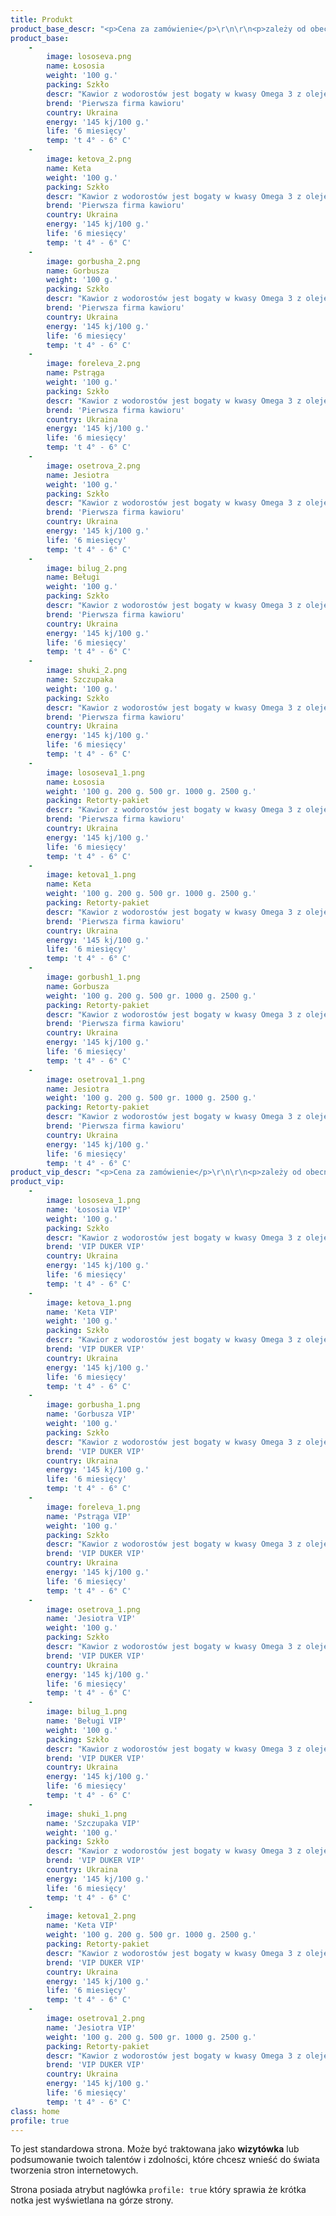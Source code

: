 ```yaml
---
title: Produkt
product_base_descr: "<p>Cena za zamówienie</p>\r\n\r\n<p>zależy od obecności i wielkości zamówienia.</p>\r\n\r\n<p>Minimalna ilość - od 500 kg.>"
product_base:
    -
        image: lososeva.png
        name: Łososia
        weight: '100 g.'
        packing: Szkło
        descr: "Kawior z wodorostów jest bogaty w kwasy Omega 3 z olejem rybim.\r\nW smaku zbliżona do naturalnej"
        brend: 'Pierwsza firma kawioru'
        country: Ukraina
        energy: '145 kj/100 g.'
        life: '6 miesięcy'
        temp: 't 4° - 6° C'
    -
        image: ketova_2.png
        name: Keta
        weight: '100 g.'
        packing: Szkło
        descr: "Kawior z wodorostów jest bogaty w kwasy Omega 3 z olejem rybim.\r\nW smaku zbliżona do naturalnej"
        brend: 'Pierwsza firma kawioru'
        country: Ukraina
        energy: '145 kj/100 g.'
        life: '6 miesięcy'
        temp: 't 4° - 6° C'
    -
        image: gorbusha_2.png
        name: Gorbusza
        weight: '100 g.'
        packing: Szkło
        descr: "Kawior z wodorostów jest bogaty w kwasy Omega 3 z olejem rybim.\r\nW smaku zbliżona do naturalnej"
        brend: 'Pierwsza firma kawioru'
        country: Ukraina
        energy: '145 kj/100 g.'
        life: '6 miesięcy'
        temp: 't 4° - 6° C'
    -
        image: foreleva_2.png
        name: Pstrąga
        weight: '100 g.'
        packing: Szkło
        descr: "Kawior z wodorostów jest bogaty w kwasy Omega 3 z olejem rybim.\r\nW smaku zbliżona do naturalnej"
        brend: 'Pierwsza firma kawioru'
        country: Ukraina
        energy: '145 kj/100 g.'
        life: '6 miesięcy'
        temp: 't 4° - 6° C'
    -
        image: osetrova_2.png
        name: Jesiotra
        weight: '100 g.'
        packing: Szkło
        descr: "Kawior z wodorostów jest bogaty w kwasy Omega 3 z olejem rybim.\r\nW smaku zbliżona do naturalnej"
        brend: 'Pierwsza firma kawioru'
        country: Ukraina
        energy: '145 kj/100 g.'
        life: '6 miesięcy'
        temp: 't 4° - 6° C'
    -
        image: bilug_2.png
        name: Beługi
        weight: '100 g.'
        packing: Szkło
        descr: "Kawior z wodorostów jest bogaty w kwasy Omega 3 z olejem rybim.\r\nW smaku zbliżona do naturalnej"
        brend: 'Pierwsza firma kawioru'
        country: Ukraina
        energy: '145 kj/100 g.'
        life: '6 miesięcy'
        temp: 't 4° - 6° C'
    -
        image: shuki_2.png
        name: Szczupaka
        weight: '100 g.'
        packing: Szkło
        descr: "Kawior z wodorostów jest bogaty w kwasy Omega 3 z olejem rybim.\r\nW smaku zbliżona do naturalnej"
        brend: 'Pierwsza firma kawioru'
        country: Ukraina
        energy: '145 kj/100 g.'
        life: '6 miesięcy'
        temp: 't 4° - 6° C'
    -
        image: lososeva1_1.png
        name: Łososia
        weight: '100 g. 200 g. 500 gr. 1000 g. 2500 g.'
        packing: Retorty-pakiet
        descr: "Kawior z wodorostów jest bogaty w kwasy Omega 3 z olejem rybim.\r\nW smaku zbliżona do naturalnej"
        brend: 'Pierwsza firma kawioru'
        country: Ukraina
        energy: '145 kj/100 g.'
        life: '6 miesięcy'
        temp: 't 4° - 6° C'
    -
        image: ketova1_1.png
        name: Keta
        weight: '100 g. 200 g. 500 gr. 1000 g. 2500 g.'
        packing: Retorty-pakiet
        descr: "Kawior z wodorostów jest bogaty w kwasy Omega 3 z olejem rybim.\r\nW smaku zbliżona do naturalnej"
        brend: 'Pierwsza firma kawioru'
        country: Ukraina
        energy: '145 kj/100 g.'
        life: '6 miesięcy'
        temp: 't 4° - 6° C'
    -
        image: gorbush1_1.png
        name: Gorbusza
        weight: '100 g. 200 g. 500 gr. 1000 g. 2500 g.'
        packing: Retorty-pakiet
        descr: "Kawior z wodorostów jest bogaty w kwasy Omega 3 z olejem rybim.\r\nW smaku zbliżona do naturalnej"
        brend: 'Pierwsza firma kawioru'
        country: Ukraina
        energy: '145 kj/100 g.'
        life: '6 miesięcy'
        temp: 't 4° - 6° C'
    -
        image: osetrova1_1.png
        name: Jesiotra
        weight: '100 g. 200 g. 500 gr. 1000 g. 2500 g.'
        packing: Retorty-pakiet
        descr: "Kawior z wodorostów jest bogaty w kwasy Omega 3 z olejem rybim.\r\nW smaku zbliżona do naturalnej"
        brend: 'Pierwsza firma kawioru'
        country: Ukraina
        energy: '145 kj/100 g.'
        life: '6 miesięcy'
        temp: 't 4° - 6° C'
product_vip_descr: "<p>Cena za zamówienie</p>\r\n\r\n<p>zależy od obecności i wielkości zamówienia.</p>\r\n\r\n<p>Minimalna ilość - od 500 kg.>"
product_vip:
    -
        image: lososeva_1.png
        name: 'Łososia VIP'
        weight: '100 g.'
        packing: Szkło
        descr: "Kawior z wodorostów jest bogaty w kwasy Omega 3 z olejem rybim.\r\nW smaku zbliżona do naturalnej"
        brend: 'VIP DUKER VIP'
        country: Ukraina
        energy: '145 kj/100 g.'
        life: '6 miesięcy'
        temp: 't 4° - 6° C'
    -
        image: ketova_1.png
        name: 'Keta VIP'
        weight: '100 g.'
        packing: Szkło
        descr: "Kawior z wodorostów jest bogaty w kwasy Omega 3 z olejem rybim.\r\nW smaku zbliżona do naturalnej"
        brend: 'VIP DUKER VIP'
        country: Ukraina
        energy: '145 kj/100 g.'
        life: '6 miesięcy'
        temp: 't 4° - 6° C'
    -
        image: gorbusha_1.png
        name: 'Gorbusza VIP'
        weight: '100 g.'
        packing: Szkło
        descr: "Kawior z wodorostów jest bogaty w kwasy Omega 3 z olejem rybim.\r\nW smaku zbliżona do naturalnej"
        brend: 'VIP DUKER VIP'
        country: Ukraina
        energy: '145 kj/100 g.'
        life: '6 miesięcy'
        temp: 't 4° - 6° C'
    -
        image: foreleva_1.png
        name: 'Pstrąga VIP'
        weight: '100 g.'
        packing: Szkło
        descr: "Kawior z wodorostów jest bogaty w kwasy Omega 3 z olejem rybim.\r\nW smaku zbliżona do naturalnej"
        brend: 'VIP DUKER VIP'
        country: Ukraina
        energy: '145 kj/100 g.'
        life: '6 miesięcy'
        temp: 't 4° - 6° C'
    -
        image: osetrova_1.png
        name: 'Jesiotra VIP'
        weight: '100 g.'
        packing: Szkło
        descr: "Kawior z wodorostów jest bogaty w kwasy Omega 3 z olejem rybim.\r\nW smaku zbliżona do naturalnej"
        brend: 'VIP DUKER VIP'
        country: Ukraina
        energy: '145 kj/100 g.'
        life: '6 miesięcy'
        temp: 't 4° - 6° C'
    -
        image: bilug_1.png
        name: 'Beługi VIP'
        weight: '100 g.'
        packing: Szkło
        descr: "Kawior z wodorostów jest bogaty w kwasy Omega 3 z olejem rybim.\r\nW smaku zbliżona do naturalnej"
        brend: 'VIP DUKER VIP'
        country: Ukraina
        energy: '145 kj/100 g.'
        life: '6 miesięcy'
        temp: 't 4° - 6° C'
    -
        image: shuki_1.png
        name: 'Szczupaka VIP'
        weight: '100 g.'
        packing: Szkło
        descr: "Kawior z wodorostów jest bogaty w kwasy Omega 3 z olejem rybim.\r\nW smaku zbliżona do naturalnej"
        brend: 'VIP DUKER VIP'
        country: Ukraina
        energy: '145 kj/100 g.'
        life: '6 miesięcy'
        temp: 't 4° - 6° C'
    -
        image: ketova1_2.png
        name: 'Keta VIP'
        weight: '100 g. 200 g. 500 gr. 1000 g. 2500 g.'
        packing: Retorty-pakiet
        descr: "Kawior z wodorostów jest bogaty w kwasy Omega 3 z olejem rybim.\r\nW smaku zbliżona do naturalnej"
        brend: 'VIP DUKER VIP'
        country: Ukraina
        energy: '145 kj/100 g.'
        life: '6 miesięcy'
        temp: 't 4° - 6° C'
    -
        image: osetrova1_2.png
        name: 'Jesiotra VIP'
        weight: '100 g. 200 g. 500 gr. 1000 g. 2500 g.'
        packing: Retorty-pakiet
        descr: "Kawior z wodorostów jest bogaty w kwasy Omega 3 z olejem rybim.\r\nW smaku zbliżona do naturalnej"
        brend: 'VIP DUKER VIP'
        country: Ukraina
        energy: '145 kj/100 g.'
        life: '6 miesięcy'
        temp: 't 4° - 6° C'
class: home
profile: true
---
```


To jest standardowa strona. Może być traktowana jako **wizytówka** lub podsumowanie twoich talentów i zdolności, które chcesz wnieść do świata tworzenia stron internetowych.

Strona posiada atrybut nagłówka `profile: true` który sprawia że krótka notka jest wyświetlana na górze strony.
